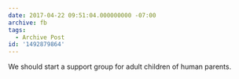 ```yaml
---
date: 2017-04-22 09:51:04.000000000 -07:00
archive: fb
tags: 
  - Archive Post
id: '1492879864'
---
```


We should start a support group for adult children of human parents.
